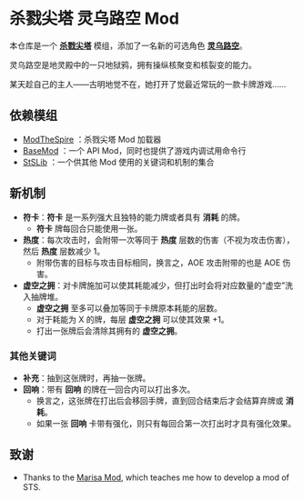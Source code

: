 # 杀戮尖塔 灵乌路空 Mod

本仓库是一个 [**杀戮尖塔**](https://store.steampowered.com/app/646570/Slay_the_Spire/) 模组，添加了一名新的可选角色 [**灵乌路空**](https://zh.moegirl.org/灵乌路空)。

灵乌路空是地灵殿中的一只地狱鸦，拥有操纵核聚变和核裂变的能力。

某天趁自己的主人——古明地觉不在，她打开了觉最近常玩的一款卡牌游戏……

## 依赖模组
* [ModTheSpire](https://github.com/kiooeht/ModTheSpire) ：杀戮尖塔 Mod 加载器
* [BaseMod](https://github.com/daviscook477/BaseMod) ：一个 API Mod，同时也提供了游戏内调试用命令行
* [StSLib](https://github.com/kiooeht/StSLib) ：一个供其他 Mod 使用的关键词和机制的集合

## 新机制

- **符卡**：**符卡** 是一系列强大且独特的能力牌或者具有 **消耗** 的牌。
  - **符卡** 牌每回合只能使用一张。
- **热度**：每次攻击时，会附带一次等同于 **热度** 层数的伤害（不视为攻击伤害），然后 **热度** 层数减少 1。
  - 附带伤害的目标与攻击目标相同，换言之，AOE 攻击附带的也是 AOE 伤害。
- **虚空之拥**：对卡牌施加可以使其耗能减少，但打出时会将对应数量的“虚空”洗入抽牌堆。
  - **虚空之拥** 至多可以叠加等同于卡牌原本耗能的层数。
  - 对于耗能为 X 的牌，每层 **虚空之拥** 可以使其效果 +1。
  - 打出一张牌后会清除其拥有的 **虚空之拥**。

### 其他关键词

- **补充**：抽到这张牌时，再抽一张牌。
- **回响**：带有 **回响** 的牌在一回合内可以打出多次。
  - 换言之，这张牌在打出后会移回手牌，直到回合结束后才会结算弃牌或 **消耗**。
  - 如果一张 **回响** 卡带有强化，则只有每回合第一次打出时才具有强化效果。

[//]: # (- **连续技**：标有 **连续技 X** 的牌拥有 X 段，换言之在一回合内至多可以 ***连续***打出 X 次。)
[//]: # (  - 每次打出后，这张牌都会变化为下一段。离开手牌后，会变化回第一段。)
[//]: # (  - 如果连续打出不足 X 次后就打出其他牌或结束回合，则这张牌会进入弃牌堆，或者被 **消耗**（如果这张牌带有 **消耗**）。)
[//]: # (- **脱离**：当这张牌未被打出而离开手牌时，触发某些效果。)

## 致谢
  - Thanks to the [Marisa Mod](https://github.com/lf201014/STS_ThMod_MRS), which teaches me how to develop a mod of STS.
